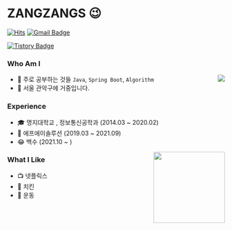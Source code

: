 # ZANGZANGS 😉
[![Hits](https://hits.seeyoufarm.com/api/count/incr/badge.svg?url=https://github.com/ZANGZANGS&count_bg=%23EB8B10&title_bg=%23684327&icon=&icon_color=%23E7E7E7&title=VISIT&edge_flat=false)](https://github.com/ZANGZANGS) 
[![Gmail Badge](https://img.shields.io/badge/Gmail-D14836?style=flat&logo=Gmail&logoColor=white)](mailto:kimjangh94@gmail.com) 
<!--[![Instagram Badge](https://img.shields.io/badge/Instagram-9c38d1?style=flat&logo=Instagram&logoColor=white)](https://www.instagram.com/아이디) -->

[![Tistory Badge](https://img.shields.io/badge/Tech%20Blog-555263?style=flat&logoColor=white)](https://zangzangs.tistory.com/)

  
### Who Am I

<img align='right' src="http://mazassumnida.wtf/api/v2/generate_badge?boj=kimjangh94">

- 🌱 주로 공부하는 것들 `Java`, `Spring Boot`, `Algorithm` 
- 🚅 서울 관악구에 거중입니다.

### Experience

- 🎓 명지대학교 , 정보통신공학과 (2014.03 ~ 2020.02)
- 🏢 에프에이솔루션 (2019.03 ~ 2021.09)
- 😂 백수 (2021.10 ~ )


<img align='right' src="https://github-readme-stats.vercel.app/api?username=zangzangs" height="165">

### What I Like

- 📺 넷플릭스
- 🍗 치킨
- 💪 운동

